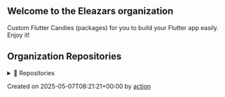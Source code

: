 ## Welcome to the Eleazars organization

Custom Flutter Candies (packages) for you to build your Flutter app easily. Enjoy it!

## Organization Repositories

<details><summary>📖 Repositories</summary>

| Name | Description | Stars | Latest Commit | Topics |
| ---- | --- | ----------- | ------------- | ------ |
| [repo3](https://github.com/EleazarNathanOrg/repo3) | <no description> | 1 | 2025-04-30T04:27:28Z | my-digital-id, utility |
| [repo1](https://github.com/EleazarNathanOrg/repo1) | <no description> | 0 | 2025-04-30T07:55:57Z | industry-utility, integration-my-digital-id, integration-powerbi |
| [repo2](https://github.com/EleazarNathanOrg/repo2) | <no description> | 0 | 2025-04-30T04:11:30Z |  |
| [mytemplate](https://github.com/EleazarNathanOrg/mytemplate) | <no description> | 0 | 2025-04-30T04:14:02Z |  |


</details>

Created on 2025-05-07T08:21:21+00:00 by [action](https://github.com/CaiJingLong/action-org-repo-list.git)

